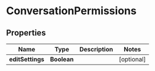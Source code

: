 
# ConversationPermissions

## Properties
Name | Type | Description | Notes
------------ | ------------- | ------------- | -------------
**editSettings** | **Boolean** |  |  [optional]



